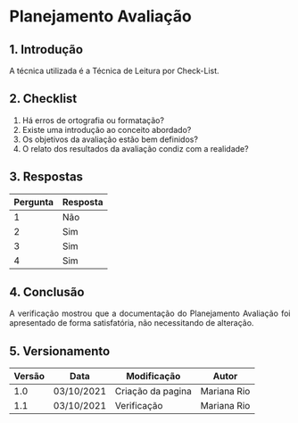 # Planejamento Avaliação

## 1. Introdução
<p style="text-align: justify">A técnica utilizada é a Técnica de Leitura por Check-List.</p>

## 2. Checklist 

1. Há erros de ortografia ou formatação?
2. Existe uma introdução ao conceito abordado?
3. Os objetivos da avaliação estão bem definidos?
4. O relato dos resultados da avaliação condiz com a realidade?


## 3. Respostas

Pergunta|Resposta      
--------|----------
1       |Não
2       |Sim
3       |Sim
4       |Sim

## 4. Conclusão
<p style="text-align: justify">A verificação mostrou que a documentação do Planejamento Avaliação foi apresentado de forma satisfatória, não necessitando de alteração.
</p>

## 5. Versionamento
Versão|Data      |Modificação        |Autor
------|----------|-------------------|---------------
1.0   |03/10/2021|Criação da pagina  |Mariana Rio 
1.1   |03/10/2021|Verificação        |Mariana Rio